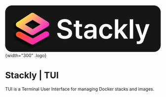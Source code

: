 ![Project logo](assets/branding/dark-named-logo.svg){width="300" .logo}

# Stackly | TUI

TUI is a Terminal User Interface for managing Docker stacks and images.
